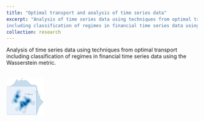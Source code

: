 ```yaml
---
title: "Optimal transport and analysis of time series data"
excerpt: "Analysis of time series data using techniques from optimal transport 
including classification of regimes in financial time series data using the Wasserstein metric. <br/><img src='/images/wasserstein.jpg'>"
collection: research
---
```


Analysis of time series data using techniques from optimal transport 
including classification of regimes in financial time series data using 
the Wasserstein metric.

<br>
<img style="max-height: 100px; max-width: 100px;" src='/images/wasserstein.jpg'>
